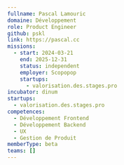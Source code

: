 ```yaml
---
fullname: Pascal Lamouric
domaine: Développement
role: Product Engineer
github: pskl
link: https://pascal.cc
missions:
  - start: 2024-03-21
    end: 2025-12-31
    status: independent
    employer: Scopopop
    startups:
      - valorisation.des.stages.pro
incubator: dinum
startups:
  - valorisation.des.stages.pro
competences:
  - Développement Frontend
  - Développement Backend
  - UX
  - Gestion de Produit
memberType: beta
teams: []
---
```


